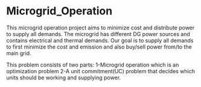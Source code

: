# Microgrid_Operation
This microgrid operation project aims to minimize cost and distribute power to supply all demands. 
The microgrid has different DG power sources and contains electrical and thermal demands. Our goal is to supply all demands to first minimize the cost and emission
and also buy/sell power from/to the main grid.

This problem consists of two parts:
1-Microgrid operation which is an optimization problem 2-A unit commitment(UC) problem that decides which units should be working and supplying power. 
